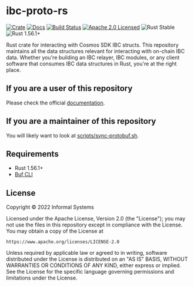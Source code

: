 # ibc-proto-rs

[![Crate][crate-image]][crate-link]
[![Docs][docs-image]][docs-link]
[![Build Status][build-image]][build-link]
[![Apache 2.0 Licensed][license-image]][license-link]
![Rust Stable][rustc-image]
![Rust 1.56.1+][rustc-version]

Rust crate for interacting with Cosmos SDK IBC structs.
This repository maintains all the data structures relevant for interacting with on-chain IBC data.
Whether you're building an IBC relayer, IBC modules, or any client software that consumes IBC data structures in Rust, you're at the right place.


## If you are a user of this repository

Please check the official [documentation][docs-link].

## If you are a maintainer of this repository

You will likely want to look at [scripts/sync-protobuf.sh](scripts/sync-protobuf.sh).

## Requirements

- Rust 1.56.1+
- [Buf CLI](https://buf.build/product/cli/)

## License

Copyright © 2022 Informal Systems

Licensed under the Apache License, Version 2.0 (the "License");
you may not use the files in this repository except in compliance with the License.
You may obtain a copy of the License at

    https://www.apache.org/licenses/LICENSE-2.0

Unless required by applicable law or agreed to in writing, software
distributed under the License is distributed on an "AS IS" BASIS,
WITHOUT WARRANTIES OR CONDITIONS OF ANY KIND, either express or implied.
See the License for the specific language governing permissions and
limitations under the License.

[//]: # (badges)

[crate-image]: https://img.shields.io/crates/v/ibc-proto.svg
[crate-link]: https://crates.io/crates/ibc-proto
[docs-image]: https://docs.rs/ibc-proto/badge.svg
[docs-link]: https://docs.rs/ibc-proto/

[build-image]: https://github.com/cosmos/ibc-rs/workflows/Rust/badge.svg
[build-link]: https://github.com/cosmos/ibc-rs/actions?query=workflow%3ARust

[license-image]: https://img.shields.io/badge/license-Apache2.0-blue.svg
[license-link]: https://github.com/cosmos/ibc-proto-rs/blob/main/LICENSE
[rustc-image]: https://img.shields.io/badge/rustc-stable-blue.svg
[rustc-version]: https://img.shields.io/badge/rustc-1.56.1+-blue.svg

[//]: # (general links)

[Cosmos SDK]: https://github.com/cosmos/cosmos-sdk
